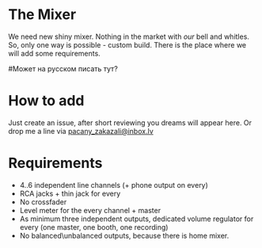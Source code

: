 # The Mixer
We need new shiny mixer. Nothing in the market with _our_ bell and whitles. So, only one way is possible - custom build. There is the place where we will add some requirements. 

#Может на русском писать тут?

# How to add
Just create an issue, after short reviewing you dreams will appear here. Or drop me a line via pacany_zakazali@inbox.lv

# Requirements
 - 4..6 independent line channels (+ phone output on every)
 - RCA jacks + thin jack for every
 - No crossfader
 - Level meter for the every channel + master
 - As minimum three independent outputs, dedicated volume regulator for every (one master, one booth, one recording)
 - No balanced\unbalanced outputs, because there is home mixer.
 
 
